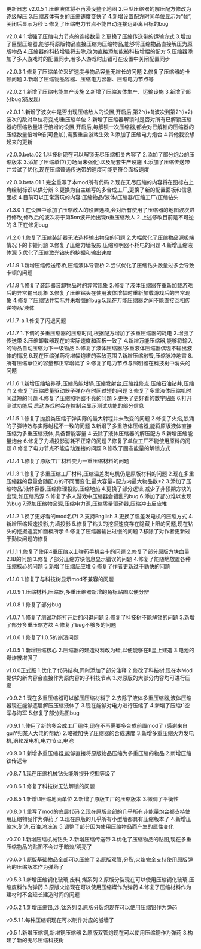 
更新日志
v2.0.5
1.压缩液体将不再浸没整个地图
2.巨型压缩器的解压配方修改为逐级解压
3.压缩液体有关的压缩速度变快了
4.新增设置配方时间单位显示为“帧”,关闭后显示为秒
5.修复了压缩电力节点不能自动连接远距离目标的bug

v2.0.4
1.增强了压缩电力节点的连接数量
2.更换了压缩传送带的运输方式
3.增加了巨型压缩器,能够将原版物品直接压缩为压缩物品,能够将压缩物品直接解压为原版物品
4.压缩器的科技增强将去除,改为直接添加能被科技增幅的配方
5.压缩器添加了多人游戏时的配置同步,若多人游戏时出错可在设置中关闭配置同步

v2.0.3
1.修复了压缩单位采矿速度与物品容量无增长的问题
2.修复了压缩器的卡顿问题
3.新增了压缩物品容器、压缩电力容器、压缩电力节点等

v2.0.2
1.新增了压缩电能生产设施
2.新增了压缩液体生产、运输设施
3.新增了部分bug(待发现)

v2.0.1
1.新增了波次中是否出现压缩敌人的设置,开启后,第2^(i+1)波次到第2^(i+2)波次的敌对单位将变成i重压缩单位
2.新增了压缩器解锁时是否对所有已解锁压缩器的压缩数量进行倍增的设置,开启后,每解锁一次压缩器,都会对已解锁的压缩器的压缩数量倍增9倍(可叠加),需要重启游戏生效
3.添加了压缩电力炮台
4.其他我没想起来的更新

v2.0.0.beta.02
1.科技树现在可以解锁无尽压缩相关内容了
2.添加了部分炮台的压缩版本
3.添加了压缩单位(力场尚未强化)以及配套生产设施
4.添加了压缩传送带并尝试了优化,现在压缩普通传送带的速度可能更符合面板速度

v2.0.0.beta.01
1.完全重写了本mod所有代码
2.现在无尽压缩的内容将在图标右上角绘制标识以供分辨
3.更换为自主编写的多合成工厂,更换了新的配置面板和信息面板
4.目前可以正常游玩的内容:压缩物品/液体/压缩器/压缩工厂/压缩钻头

v1.3.0
1.在设置中添加了压缩敌人的设置选项,会对所有使用了压缩器的地图波次进行修改,修改后的波次将于第5*n*n波开始出现n重压缩敌人
2.上述修改目前是不可逆的
3.正在修复bug

v1.2.0
1.修复了压缩装卸器无法选择输出物品的问题
2.大幅优化了压缩物品源极端情况下的卡顿问题
3.修复了压缩力墙投影,压缩照明器不耗电的问题
4.新增压缩液体源
5.优化了压缩激光钻头的挖掘和输出速度

v1.1.9
1.新增压缩传送带桥,压缩液体导管桥
2.尝试优化了压缩钻头数量过多会导致卡顿的问题

v1.1.8
1.修复了装卸器装卸物品时的异常现象
2.修复了液体压缩器在重新加载游戏后的异常输出现象
3.修复了压缩钻头在使用液体增幅时重新加载游戏后的异常现象
4.修复了压缩钻井实际并未增强的bug
5.现在万能压缩器之间不能直接互相传递物品/液体

v1.1.7-a
1.修复了闪退问题

v1.1.7
1.下调的多重压缩器的压缩时间,根据配方增加了多重压缩器的耗电
2.增强了传送带
3.压缩卸载器现在的实际速度和面板一致了
4.新增万能压缩器,能够将输入的物品自动压缩为下一级物品
5.修复了液体压缩器/多重液体压缩器偶现不输出液体的情况
6.现在压缩弹药将增幅炮塔的索敌范围
7.新增压缩融毁,压缩脉冲地雷
8.所有压缩单位的容量都正常增幅了
9.修复了电力节点与照明器在科技树中消失的问题

v1.1.6
1.新增压缩培养基,压缩热能坩埚,压缩发射台,压缩维修点,压缩石油钻井,压缩门
2.修复了压缩质量驱动器子弹存在时间过短的问题
3.修复了多重液体压缩机时间过短的问题
4.修复了压缩照明器不亮的问题
5.更换了更好看的数字贴图
6.打开测试功能后,启动游戏时会在控制台显示测试功能的部分信息

v1.1.5
1.修复了抛投类压缩子弹实际的最大射程并未改变的问题
2.修复了火焰,浪涌的子弹特效与实际射程不一致的问题
3.新增了多重液体压缩器,能将原版液体直接压缩为多重压缩液体,具备智能容量
4.去除了液体压缩器的解压配方
5.新增压缩能量炮台
6.修复了力墙投影消耗不正常的问题
7.修复了单位工厂不能使用原料的问题
8.修复了电力节点不能自动连接的问题
9.修改了固态能量的解锁方式

v1.1.4
1.修复了原版工厂材料变为一重压缩材料的问题

v1.1.3
1.修复了多重压缩工厂材料,压缩温差发电机仍是原版材料的问题
2.现在多重压缩器的容量会随配方的不同而变化,最大容量=配方内最大物品数*2
3.添加了压缩物品/液体容器,压缩修理投影,压缩地热
4.更换了部分逻辑,减少了非预期方块的出现,如压缩热源
5.修复了多人游戏中压缩器会错乱的bug
6.添加了部分难以发现的bug
7.添加压缩物品源,压缩电力源,压缩质量驱动器,压缩冲击反应堆

v1.1.2
1.换了更好看的mod名(?)
2.支持English
3.更换了温差发电机的压缩方式
4.新增压缩超速投影,力墙投影
5.修复了钻头的挖掘速度存在隐藏上限的问题,现在钻头的挖掘速度如面板所示
6.修复了压缩器输出过慢的问题
7.移除了对作者更新过于勤快问题的修复

v1.1.1
1.修复了使用4重压缩以上弹药手机会卡的问题
2.修复了部分原版方块血量2.1B的问题
3.修复了部分压缩方块信息显示错误的问题
4.修复了能随地放置各种压缩核心的问题
5.新增了压缩反应堆
6.修复了作者更新过于勤快的问题

v1.1.0
1.修复了与科技树显示mod不兼容的问题

v1.0.9
1.压缩材料,压缩器,多重压缩器新增的角标贴图以便分辨

v1.0.8
1.修复了部分bug

v1.0.7
1.修复了测试功能打开后的闪退问题
2.修复了科技树不能解锁的问题
3.新增了部分多重压缩方块
4.修复了bug不够多的问题

v1.0.6
1.修复了1.0.5的崩溃问题

v1.0.5
1.新增压缩核心
2.压缩器的建造材料改为硅,以便能够在E星上建造
3.电池的爆炸被增强了

v1.0.0正式版
1.优化了代码结构,同时添加了部分注释
2.修改了科技树,现在本Mod提供的新内容会直接作为原内容的子科技节点
3.对原版的大部分内容均可进行压缩

v0.9.2
1.现在多重压缩器可以解压压缩材料了
2.去除了液体多重压缩器,液体压缩器现在能够逐层解压压缩液体了
3.现在能够对电力进行压缩了
4.新增了压缩t1空军与海军
5.修复了部分贴图bug

v0.9.1
1.使用了新的多合成工厂组件,现在不再需要多合成前置mod了
(感谢来自guiY归某人大佬的帮助)
2.略微加快了压缩器的合成速度
3.新增多重压缩火力发电机,涡轮发电机,电力节点,电池

v0.9.0
1.新增多重压缩器,能够直接将原版物品压缩为多重压缩的物品
2.新增压缩钛传送带

v0.8.7
1.现在压缩机械钻头能够提升挖掘等级了

v0.8.6
1.修复了科技树无法解锁的问题

v0.8.5
1.新增t1压缩地面单位
2.新增了原版工厂的压缩版本
3.微调了平衡性

v0.8.0
1.重写了mod的底层代码
2.现在原版全部的几乎所有非能量炮台都支持使用压缩物品作为弹药了
3.现在原版的几乎所有小型墙都具有压缩版本了
4.新增压缩水,矿渣,石油,冷冻液
5.调整了部分因为使用压缩物品而产生的属性变化

v0.7.0
1.新增压缩机械钻头
2.新增压缩传送带
3.优化了压缩物品的贴图,现在多重压缩物品的贴图不会过于暗淡/明亮了

v0.6.0
1.原版基础物品全部可以压缩了
2.原版双管,分裂,火焰完全支持使用原版弹药的压缩版本作为弹药了

v0.5.3
1.新增压缩钢化玻璃,废料,煤系列
2.原版分裂现在可以使用压缩钢化玻璃,压缩废料作为弹药
3.原版火焰现在可以使用压缩煤作为弹药
4.修复了压缩材料作为建材时不会延长建造时间的问题

v0.5.2
1.新增压缩铅,沙,钛系列
2.原版分裂炮现在可以使用压缩铅作为弹药

v0.5.1
1.每种压缩铜现在可以制作对应的城墙了

v0.5
1.新增压缩铜,新增铜压缩器
2.原版双管炮现在可以使用压缩铜作为弹药
3.构建了新的无尽压缩科技树
